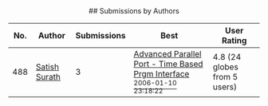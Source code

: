 ﻿<div align="center">
## Submissions by Authors
</div>

No.  | Author | Submissions | Best | User Rating
---- | ------ | ----------- | ---- | -----------
488 | [Satish Surath](satish-surath.md) | 3 | [Advanced Parallel Port \- Time Based Prgm Interface<br /><sup>2006-01-10 23:18:22</sup>](https://github.com/Planet-Source-Code/satish-surath-advanced-parallel-port-time-based-prgm-interface__1-64007) | 4.8 (24 globes from 5 users)


